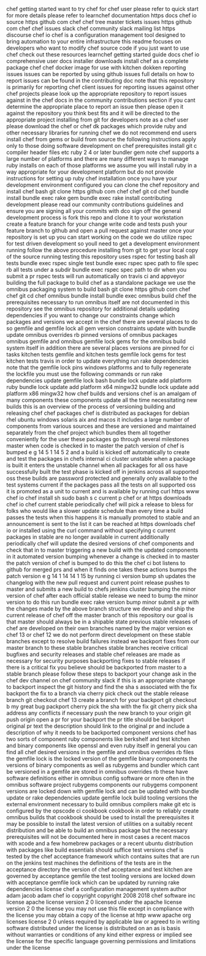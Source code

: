 chef getting started want to try chef for chef user please refer to quick start for more details please refer to learnchef documentation https docs chef io source https github com chef chef tree master tickets issues https github com chef chef issues slack chef community slack mailing list https discourse chef io chef is a configuration management tool designed to bring automation to your entire infrastructure this readme focuses on developers who want to modify chef source code if you just want to use chef check out these resources learnchef getting started guide docs chef io comprehensive user docs installer downloads install chef as a complete package chef chef docker image for use with kitchen dokken reporting issues issues can be reported by using github issues full details on how to report issues can be found in the contributing doc note that this repository is primarily for reporting chef client issues for reporting issues against other chef projects please look up the appropriate repository to report issues against in the chef docs in the community contributions section if you cant determine the appropriate place to report an issue then please open it against the repository you think best fits and it will be directed to the appropriate project installing from git for developers note as a chef user please download the chef or chef dk packages which provide ruby and other necessary libraries for running chef we do not recommend end users install chef from gems or build from source the following instructions apply only to those doing software development on chef prerequisites install git c compiler header files etc ruby 2 4 or later bundler gem note chef supports a large number of platforms and there are many different ways to manage ruby installs on each of those platforms we assume you will install ruby in a way appropriate for your development platform but do not provide instructions for setting up ruby chef installation once you have your development environment configured you can clone the chef repository and install chef bash git clone https github com chef chef git cd chef bundle install bundle exec rake gem bundle exec rake install contributing development please read our community contributions guidelines and ensure you are signing all your commits with dco sign off the general development process is fork this repo and clone it to your workstation create a feature branch for your change write code and tests push your feature branch to github and open a pull request against master once your repository is set up you can start working on the code we do utilize rspec for test driven development so youll need to get a development environment running follow the above procedure installing from git to get your local copy of the source running testing this repository uses rspec for testing bash all tests bundle exec rspec single test bundle exec rspec spec path to file spec rb all tests under a subdir bundle exec rspec spec path to dir when you submit a pr rspec tests will run automatically on travis ci and appveyor building the full package to build chef as a standalone package we use the omnibus packaging system to build bash git clone https github com chef chef git cd chef omnibus bundle install bundle exec omnibus build chef the prerequisites necessary to run omnibus itself are not documented in this repository see the omnibus repository for additional details updating dependencies if you want to change our constraints change which packages and versions we accept in the chef there are several places to do so gemfile and gemfile lock all gem version constraints update with bundle update omnibus overrides rb pinned versions of omnibus packages omnibus gemfile and omnibus gemfile lock gems for the omnibus build system itself in addition there are several places versions are pinned for ci tasks kitchen tests gemfile and kitchen tests gemfile lock gems for test kitchen tests travis in order to update everything run rake dependencies note that the gemfile lock pins windows platforms and to fully regenerate the lockfile you must use the following commands or run rake dependencies update gemfile lock bash bundle lock update add platform ruby bundle lock update add platform x64 mingw32 bundle lock update add platform x86 mingw32 how chef builds and versions chef is an amalgam of many components these components update all the time necessitating new builds this is an overview of the process of versioning building and releasing chef chef packages chef is distributed as packages for debian rhel ubuntu windows solaris aix and macos it includes a large number of components from various sources and these are versioned and maintained separately from the chef project which bundles them all together conveniently for the user these packages go through several milestones master when code is checked in to master the patch version of chef is bumped e g 14 5 1 14 5 2 and a build is kicked off automatically to create and test the packages in chefs internal ci cluster unstable when a package is built it enters the unstable channel when all packages for all oss have successfully built the test phase is kicked off in jenkins across all supported oss these builds are password protected and generally only available to the test systems current if the packages pass all the tests on all supported oss it is promoted as a unit to current and is available by running curl https www chef io chef install sh sudo bash s c current p chef or at https downloads chef io chef current stable periodically chef will pick a release to bless for folks who would like a slower update schedule than every time a build passes the tests when this happens it is manually promoted to stable and an announcement is sent to the list it can be reached at https downloads chef io or installed using the curl command without specifying c current packages in stable are no longer available in current additionally periodically chef will update the desired versions of chef components and check that in to master triggering a new build with the updated components in it automated version bumping whenever a change is checked in to master the patch version of chef is bumped to do this the chef ci bot listens to github for merged prs and when it finds one takes these actions bumps the patch version e g 14 1 14 14 1 15 by running ci version bump sh updates the changelog with the new pull request and current point release pushes to master and submits a new build to chefs jenkins cluster bumping the minor version of chef after each official stable release we need to bump the minor version to do this run bundle exec rake version bump minor submit a pr with the changes made by the above branch structure we develop and ship the current release of chef off the master branch of this repository our goal is that master should always be in a shipable state previous stable releases of chef are developed on their own branches named by the major version ex chef 13 or chef 12 we do not perform direct development on these stable branches except to resolve build failures instead we backport fixes from our master branch to these stable branches stable branches receive critical bugfixes and security releases and stable chef releases are made as necessary for security purposes backporting fixes to stable releases if there is a critical fix you believe should be backported from master to a stable branch please follow these steps to backport your change ask in the chef dev channel on chef community slack if this is an appropriate change to backport inspect the git history and find the sha s associated with the fix backport the fix to a branch via cherry pick check out the stable release branch git checkout chef 13 create a branch for your backport git checkout b my great bug packport cherry pick the sha with the fix git cherry pick sha address any conflicts if necessary push the new branch to your origin git push origin open a pr for your backport the pr title should be backport original pr text the description should link to the original pr and include a description of why it needs to be backported component versions chef has two sorts of component ruby components like berkshelf and test kitchen and binary components like openssl and even ruby itself in general you can find all chef desired versions in the gemfile and omnibus overrides rb files the gemfile lock is the locked version of the gemfile binary components the versions of binary components as well as rubygems and bundler which cant be versioned in a gemfile are stored in omnibus overrides rb these have software definitions either in omnibus config software or more often in the omnibus software project rubygems components our rubygems component versions are locked down with gemfile lock and can be updated with bundle update or rake dependencies update gemfile lock build tooling versions the external environment necessary to build omnibus compilers make git etc is configured by the opscode ci cookbook cookbook in order to reliably create omnibus builds that cookbook should be used to install the prerequisites it may be possible to install the latest version of utilities on a suitably recent distribution and be able to build an omnibus package but the necessary prerequisites will not be documented here in most cases a recent macos with xcode and a few homebrew packages or a recent ubuntu distribution with packages like build essentials should suffice test versions chef is tested by the chef acceptance framework which contains suites that are run on the jenkins test machines the definitions of the tests are in the acceptance directory the version of chef acceptance and test kitchen are governed by acceptance gemfile the test tooling versions are locked down with acceptance gemfile lock which can be updated by running rake dependencies license chef a configuration management system author adam jacob adam chef io copyright copyright 2008 2018 chef software inc license apache license version 2 0 licensed under the apache license version 2 0 the license you may not use this file except in compliance with the license you may obtain a copy of the license at http www apache org licenses license 2 0 unless required by applicable law or agreed to in writing software distributed under the license is distributed on an as is basis without warranties or conditions of any kind either express or implied see the license for the specific language governing permissions and limitations under the license